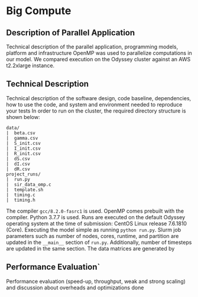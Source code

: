 # Big Compute

## Description of Parallel Application
Technical description of the parallel application, programming models, platform and infrastructure
OpenMP was used to parallelize computations in our model.
We compared execution on the Odyssey cluster against an AWS t2.2xlarge instance.

## Technical Description
Technical description of the software design, code baseline, dependencies, how to use the code, and system and environment needed to reproduce your tests
In order to run on the cluster, the required directory structure is shown below:

```
data/
|  beta.csv
|  gamma.csv
|  S_init.csv
|  I_init.csv
|  R_init.csv
|  dS.csv
|  dI.csv
|  dR.csv
project_runs/
|  run.py
|  sir_data_omp.c
|  template.sh
|  timing.c
|  timing.h
```

The compiler `gcc/8.2.0-fasrc1` is used. OpenMP comes prebuilt with the compiler.
Python 3.7.7 is used.
Runs are executed on the default Odyssey operating system at the time of submission: CentOS Linux release 7.6.1810 (Core).
Executing the model simple as running `python run.py`.
Slurm job parameters such as number of nodes, cores, runtime, and partition are updated in the `__main__` section of `run.py`.
Additionally, number of timesteps are updated in the same section.
The data matrices are generated by 

## Performance Evaluation`
Performance evaluation (speed-up, throughput, weak and strong scaling) and discussion about overheads and optimizations done
